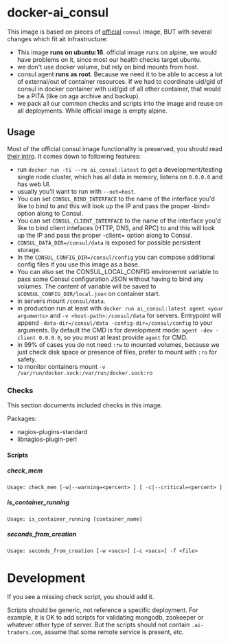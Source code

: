 # docker-ai_consul

This image is based on pieces of [official](https://github.com/hashicorp/docker-consul) `consul` image,
 BUT with several changes which fit ait infrastructure:

 * This image **runs on ubuntu:16**. official image runs on alpine, we would have problems on it, since most our health checks target ubuntu.
 * we don't use docker volume, but rely on bind mounts from host.
 * consul agent **runs as root**. Because we need it to be able to access a lot of external/out of container resources.
 If we had to coordinate uid/gid of consul in docker container with uid/gid of all other container, that would be a PITA (like on aga archive and backup).
 * we pack all our common checks and scripts into the image and reuse on all deployments. While official image is empty alpine.

## Usage

Most of the official consul image functionality is preserved, you should read [their intro](https://www.hashicorp.com/blog/official-consul-docker-image.html).
It comes down to following features:

 * run `docker run -ti --rm ai_consul:latest` to get a development/testing single node cluster,
 which has all data in memory, listens on `0.0.0.0` and has web UI.
 * usually you'll want to run with `--net=host`.
 * You can set `CONSUL_BIND_INTERFACE` to the name of the interface you'd like to
  bind to and this will look up the IP and pass the proper -bind= option along
  to Consul.
 * You can set `CONSUL_CLIENT_INTERFACE` to the name of the interface you'd like to
  bind client intefaces (HTTP, DNS, and RPC) to and this will look up the IP and
  pass the proper -client= option along to Consul.
 * `CONSUL_DATA_DIR=/consul/data` is exposed for possible persistent storage.
 * In the `CONSUL_CONFIG_DIR=/consul/config` you can compose additional config files if you use this image as a base.
 * You can also set the CONSUL_LOCAL_CONFIG environemnt variable to pass some
  Consul configuration JSON without having to bind any volumes.
  The content of variable will be saved to `$CONSUL_CONFIG_DIR/local.json` on container start.
 * in servers mount `/consul/data`.
 * in production run at least with `docker run ai_consul:latest agent <your arguments>` and `-v <host-path>:/consul/data` for servers.
 Entrypoint will append `-data-dir=/consul/data -config-dir=/consul/config` to your arguments.
 By default the CMD is for development mode: `agent -dev -client 0.0.0.0`, so you must at least provide `agent` for CMD.
 * in 99% of cases you do not need `:rw` to mounted volumes,
 because we just check disk space or presence of files, prefer to mount with `:ro` for safety.
 * to monitor containers mount `-v /var/run/docker.sock:/var/run/docker.sock:ro`

### Checks

This section documents included checks in this image.

Packages:
 * nagios-plugins-standard
 * libnagios-plugin-perl

#### Scripts

##### check_mem

```
Usage: check_mem [-w|--warning=<percent> ] [ -c|--critical=<percent> ]
```

##### is_container_running

```
Usage: is_container_running [container_name]
```

##### seconds_from_creation

```
Usage: seconds_from_creation [-w <secs>] [-c <secs>] -f <file>
```

# Development

If you see a missing check script, you should add it.

Scripts should be generic, not reference a specific deployment. For example,
it is OK to add scripts for validating mongodb, zookeeper or whatever other type of server.
But the scripts should not contain `.ai-traders.com`, assume that some remote service is present, etc.
